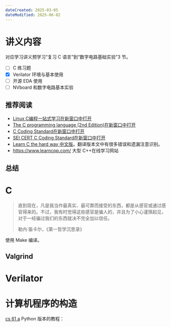 ```yaml
---
dateCreated: 2025-03-05
dateModified: 2025-06-02
---
```

# 讲义内容

对应学习讲义预学习“复习 C 语言”到“数字电路基础实验”3 节。

- [ ] C 练习题
- [x] Verilator 环境与基本使用
- [ ] 开源 EDA 使用
- [ ] NVboard 和数字电路基本实验

## 推荐阅读
- [Linux C编程一站式学习在新窗口中打开](http://akaedu.github.io/book/)
- [The C programming language (2nd Edition)在新窗口中打开](http://cslabcms.nju.edu.cn/problem_solving/images/c/cc/The_C_Programming_Language_%282nd_Edition_Ritchie_Kernighan%29.pdf)
- [C Coding Standard在新窗口中打开](https://users.ece.cmu.edu/~eno/coding/CCodingStandard.html)
- [SEI CERT C Coding Standard在新窗口中打开](https://wiki.sei.cmu.edu/confluence/display/c/SEI+CERT+C+Coding+Standard)
- <a href="https://wizardforcel.gitbooks.io/lcthw/content/preface.html">Learn C the hard way 中文版</a>。翻译版本文中有很多错误和遗漏注意识别。
- https://www.learncpp.com/ 大型 C++在线学习网站

## 总结

# C

> 直到现在，凡是我当作最真实、最可靠而接受的东西，都是从感官或通过感官得来的。不过，我有时觉得这些感官是骗人的，并且为了小心谨慎起见，对于一经骗过我们的东西就决不完全加以信任。
>
> 勒内·笛卡尔，《第一哲学沉思录》

使用 Make 编译。

## Valgrind

# Verilator

# 计算机程序的构造

<a href="https://cs61a.org/">cs 61 a</a> Python 版本的教程：<a href=" https://www.composingprograms.com/"></a>
